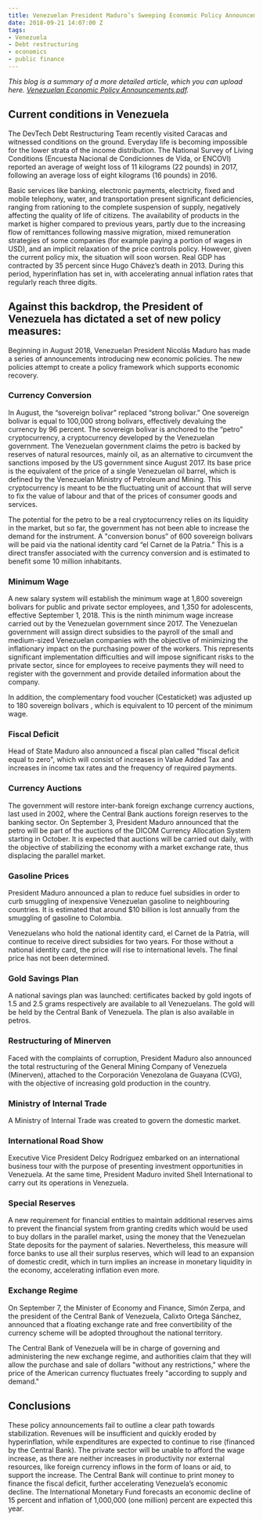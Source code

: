 ```yaml
---
title: Venezuelan President Maduro’s Sweeping Economic Policy Announcements
date: 2018-09-21 14:07:00 Z
tags:
- Venezuela
- Debt restructuring
- economics
- public finance
---
```


*This blog is a summary of a more detailed article, which you can upload here. [Venezuelan Economic Policy Announcements.pdf](/uploads/Venezuelan%20Economic%20Policy%20Announcements.pdf).*

## Current conditions in Venezuela 
The DevTech Debt Restructuring Team recently visited Caracas and witnessed conditions on the ground. Everyday life is becoming impossible for the lower strata of the income distribution. The National Survey of Living Conditions (Encuesta Nacional de Condicionnes de Vida, or ENCOVI) reported an average of weight loss of 11 kilograms (22 pounds) in 2017, following an average loss of eight kilograms (16 pounds) in 2016.

Basic services like banking, electronic payments, electricity, fixed and mobile telephony, water, and transportation present significant deficiencies, ranging from rationing to the complete suspension of supply, negatively affecting the quality of life of citizens. The availability of products in the market is higher compared to previous years, partly due to the increasing flow of remittances following massive migration, mixed remuneration strategies of some companies (for example paying a portion of wages in USD), and an implicit relaxation of the price controls policy. However, given the current policy mix, the situation will soon worsen.
Real GDP has contracted by 35 percent since Hugo Chávez’s death in 2013. During this period, hyperinflation has set in, with accelerating annual inflation rates that regularly reach three digits.

## Against this backdrop, the President of Venezuela has dictated a set of new policy measures:

Beginning in August 2018, Venezuelan President Nicolás Maduro has made a series of announcements introducing new economic policies.  The new policies attempt to create a policy framework which supports economic recovery.

### Currency Conversion
In August, the “sovereign bolivar” replaced “strong bolivar.”  One sovereign bolivar is equal to 100,000 strong bolivars, effectively devaluing the currency by 96 percent.  The sovereign bolivar is anchored to the “petro” cryptocurrency, a cryptocurrency developed by the Venezuelan government. The Venezuelan government claims the petro is backed by reserves of natural resources, mainly oil, as an alternative to circumvent the sanctions imposed by the US government since August 2017. Its base price is the equivalent of the price of a single Venezuelan oil barrel, which is defined by the Venezuelan Ministry of Petroleum and Mining. This cryptocurrency is meant to be the fluctuating unit of account that will serve to fix the value of labour and that of the prices of consumer goods and services.

The potential for the petro to be a real cryptocurrency relies on its liquidity in the market, but so far, the government has not been able to increase the demand for the instrument.
A "conversion bonus” of 600 sovereign bolivars will be paid via the national identity card “el Carnet de la Patria.” This is a direct transfer associated with the currency conversion and is estimated to benefit some 10 million inhabitants.  

### Minimum Wage
A new salary system will establish the minimum wage at 1,800 sovereign bolivars for public and private sector employees, and 1,350 for adolescents, effective September 1, 2018. This is the ninth minimum wage increase carried out by the Venezuelan government since 2017. 
The Venezuelan government will assign direct subsidies to the payroll of the small and medium-sized Venezuelan companies with the objective of minimizing the inflationary impact on the purchasing power of the workers. This represents significant implementation difficulties and will impose significant risks to the private sector, since for employees to receive payments they will need to register with the government and provide detailed information about the company.

In addition, the complementary food voucher (Cestaticket) was adjusted up to 180 sovereign bolivars , which is equivalent to 10 percent of the minimum wage. 

### Fiscal Deficit
Head of State Maduro also announced a fiscal plan called "fiscal deficit equal to zero", which will consist of increases in Value Added Tax and increases in income tax rates and the frequency of required payments. 

### Currency Auctions
The government will restore inter-bank foreign exchange currency auctions, last used in 2002, where the Central Bank auctions foreign reserves to the banking sector. On September 3, President Maduro announced that the petro will be part of the auctions of the DICOM Currency Allocation System starting in October.  It is expected that auctions will be carried out daily, with the objective of stabilizing the economy with a market exchange rate, thus displacing the parallel market.

### Gasoline Prices 
President Maduro announced a plan to reduce fuel subsidies in order to curb smuggling of inexpensive Venezuelan gasoline to neighbouring countries.  It is estimated that around $10 billion is lost annually from the smuggling of gasoline to Colombia.  

Venezuelans who hold the national identity card, el Carnet de la Patria, will continue to receive direct subsidies for two years.  For those without a national identity card, the price will rise to international levels. The final price has not been determined.

### Gold Savings Plan
A national savings plan was launched: certificates backed by gold ingots of 1.5 and 2.5 grams respectively are available to all Venezuelans. The gold will be held by the Central Bank of Venezuela. The plan is also available in petros. 

### Restructuring of Minerven
Faced with the complaints of corruption, President Maduro also announced the total restructuring of the General Mining Company of Venezuela (Minerven), attached to the Corporación Venezolana de Guayana (CVG), with the objective of increasing gold production in the country.

### Ministry of Internal Trade
A Ministry of Internal Trade was created to govern the domestic market.

### International Road Show 
Executive Vice President Delcy Rodríguez embarked on an international business tour with the purpose of presenting investment opportunities in Venezuela. At the same time, President Maduro invited Shell International to carry out its operations in Venezuela.

### Special Reserves
A new requirement for financial entities to maintain additional reserves aims to prevent the financial system from granting credits which would be used to buy dollars in the parallel market, using the money that the Venezuelan State deposits for the payment of salaries. Nevertheless, this measure will force banks to use all their surplus reserves, which will lead to an expansion of domestic credit, which in turn implies an increase in monetary liquidity in the economy, accelerating inflation even more.

### Exchange Regime
On September 7, the Minister of Economy and Finance, Simón Zerpa, and the president of the Central Bank of Venezuela, Calixto Ortega Sánchez, announced that a floating exchange rate and free convertibility of the currency scheme will be adopted throughout the national territory. 

The Central Bank of Venezuela will be in charge of governing and administering the new exchange regime, and authorities claim that they will allow the purchase and sale of dollars "without any restrictions," where the price of the American currency fluctuates freely "according to supply and demand." 

## Conclusions
These policy announcements fail to outline a clear path towards stabilization. Revenues will be insufficient and quickly eroded by hyperinflation, while expenditures are expected to continue to rise (financed by the Central Bank). The private sector will be unable to afford the wage increase, as there are neither increases in productivity nor external resources, like foreign currency inflows in the form of loans or aid, to support the increase.  The Central Bank will continue to print money to finance the fiscal deficit, further accelerating Venezuela’s economic decline.  The International Monetary Fund forecasts an economic decline of 15 percent and inflation of 1,000,000 (one million) percent are expected this year.
